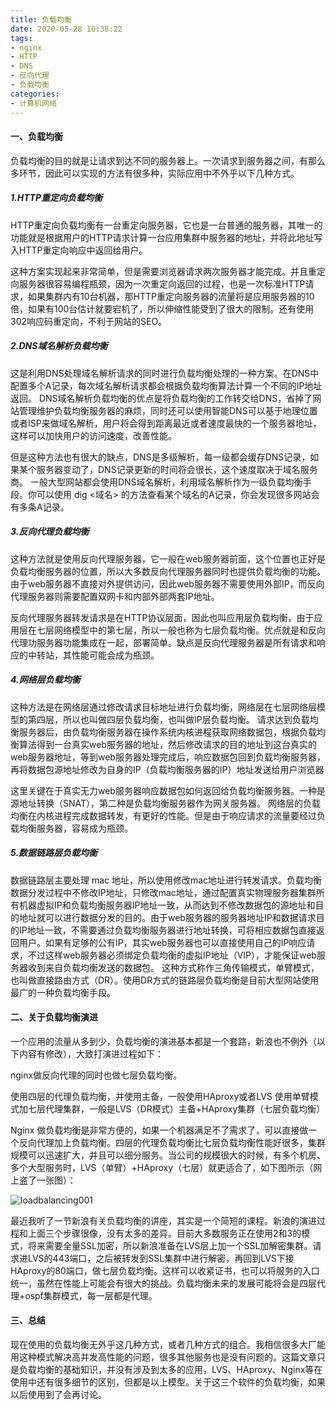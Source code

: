 ```yaml
---
title: 负载均衡
date: 2020-05-28 10:38:22
tags:
- nginx
- HTTP
- DNS
- 反向代理
- 负载均衡
categories: 
- 计算机网络
---
```

#### 一、负载均衡
负载均衡的目的就是让请求到达不同的服务器上。一次请求到服务器之间，有那么多环节，因此可以实现的方法有很多种，实际应用中不外乎以下几种方式。
<!--more-->
##### 1.HTTP重定向负载均衡
HTTP重定向负载均衡有一台重定向服务器，它也是一台普通的服务器，其唯一的功能就是根据用户的HTTP请求计算一台应用集群中服务器的地址，并将此地址写入HTTP重定向响应中返回给用户。

这种方案实现起来非常简单，但是需要浏览器请求两次服务器才能完成。并且重定向服务器很容易编程瓶颈，因为一次重定向返回的过程，也是一次标准HTTP请求，如果集群内有10台机器，那HTTP重定向服务器的流量将是应用服务器的10倍，如果有100台估计就要宕机了，所以伸缩性能受到了很大的限制。还有使用302响应码重定向，不利于网站的SEO。

##### 2.DNS域名解析负载均衡
这是利用DNS处理域名解析请求的同时进行负载均衡处理的一种方案。在DNS中配置多个A记录，每次域名解析请求都会根据负载均衡算法计算一个不同的IP地址返回。
DNS域名解析负载均衡的优点是将负载均衡的工作转交给DNS，省掉了网站管理维护负载均衡服务器的麻烦，同时还可以使用智能DNS可以基于地理位置或者ISP来做域名解析，用户将会得到距离最近或者速度最快的一个服务器地址，这样可以加快用户的访问速度，改善性能。

但是这种方法也有很大的缺点，DNS是多级解析，每一级都会缓存DNS记录，如果某个服务器变动了，DNS记录更新的时间将会很长，这个速度取决于域名服务商。
一般大型网站都会使用DNS域名解析，利用域名解析作为一级负载均衡手段。你可以使用 dig <域名> 的方法查看某个域名的A记录，你会发现很多网站会有多条A记录。

##### 3.反向代理负载均衡
这种方法就是使用反向代理服务器，它一般在web服务器前面，这个位置也正好是负载均衡服务器的位置，所以大多数反向代理服务器同时也提供负载均衡的功能。
由于web服务器不直接对外提供访问，因此web服务器不需要使用外部IP，而反向代理服务器则需要配置双网卡和内部外部两套IP地址。

反向代理服务器转发请求是在HTTP协议层面，因此也叫应用层负载均衡，由于应用层在七层网络模型中的第七层，所以一般也称为七层负载均衡。优点就是和反向代理功服务器功能集成在一起，部署简单。缺点是反向代理服务器是所有请求和响应的中转站，其性能可能会成为瓶颈。

##### 4.网络层负载均衡
这种方法是在网络层通过修改请求目标地址进行负载均衡，网络层在七层网络层模型的第四层，所以也叫做四层负载均衡，也叫做IP层负载均衡。
请求达到负载均衡服务器后，由负载均衡服务器在操作系统内核进程获取网络数据包，根据负载均衡算法得到一台真实web服务器的地址，然后修改请求的目的地址到这台真实的web服务器地址，等到web服务器处理完成后，响应数据包回到负载均衡服务器，再将数据包源地址修改为自身的IP（负载均衡服务器的IP）地址发送给用户浏览器

这里关键在于真实无力web服务器响应数据包如何返回给负载均衡服务器。一种是源地址转换（SNAT），第二种是负载均衡服务器作为网关服务器。
网络层的负载均衡在内核进程完成数据转发，有更好的性能。但是由于响应请求的流量要经过负载均衡服务器，容易成为瓶颈。

##### 5.数据链路层负载均衡
数据链路层主要处理 mac 地址，所以使用修改mac地址进行转发请求。负载均衡数据分发过程中不修改IP地址，只修改mac地址，通过配置真实物理服务器集群所有机器虚拟IP和负载均衡服务器IP地址一致，从而达到不修改数据包的源地址和目的地址就可以进行数据分发的目的。由于web服务器的服务器地址IP和数据请求目的IP地址一致，不需要通过负载均衡服务器进行地址转换，可将相应数据包直接返回用户。如果有足够的公有IP，其实web服务器也可以直接使用自己的IP响应请求，不过这样web服务器必须绑定负载均衡的虚拟IP地址（VIP），才能保证web服务器收到来自负载均衡发送的数据包。
这种方式称作三角传输模式，单臂模式，也叫做直接路由方式（DR）。使用DR方式的链路层负载均衡是目前大型网站使用最广的一种负载均衡手段。

#### 二、关于负载均衡演进
一个应用的流量从多到少，负载均衡的演进基本都是一个套路，新浪也不例外（以下内容有修改），大致打演进过程如下：

nginx做反向代理的同时也做七层负载均衡。

使用四层的代理负载均衡，并使用主备，一般使用HAproxy或者LVS
使用单臂模式加七层代理集群，一般是LVS（DR模式）主备+HAproxy集群（七层负载均衡）

Nginx 做负载均衡是非常方便的，如果一个机器满足不了需求了，可以直接做一个反向代理加上负载均衡。四层的代理负载均衡比七层负载均衡性能好很多，集群规模可以迅速扩大，并且可以细分服务。当公司的规模很大的时候，有多个机房、多个大型服务时，LVS（单臂）+HAproxy（七层）就更适合了，如下图所示（网上盗了一张图）：

![loadbalancing001](http://alivnram-test.oss-cn-beijing.aliyuncs.com/alivnblog/loadbalancing001.jpg)

最近我听了一节新浪有关负载均衡的讲座，其实是一个简短的课程。新浪的演进过程和上面三个步骤很像，没有太多的差异。目前大多数服务正在使用2和3的模式，将来需要全量SSL加密，所以新浪准备在LVS层上加一个SSL加解密集群。请求进LVS的443端口，之后被转发到SSL集群中进行解密，再回到LVS下接HAproxy的80端口，做七层负载均衡。这样可以收紧证书，也可以将服务的入口统一，虽然在性能上可能会有很大的挑战。负载均衡未来的发展可能将会是四层代理+ospf集群模式，每一层都是代理。

#### 三、总结
现在使用的负载均衡无外乎这几种方式，或者几种方式的组合。我相信很多大厂能用这种模式解决高并发高性能的问题，很多其他服务也是没有问题的。这篇文章只是负载均衡的基础知识，并没有涉及到太多的应用，LVS、HAproxy、Nginx等在使用中还有很多细节的区别，但都是以上模型。关于这三个软件的负载均衡，如果以后使用到了会再讨论。
